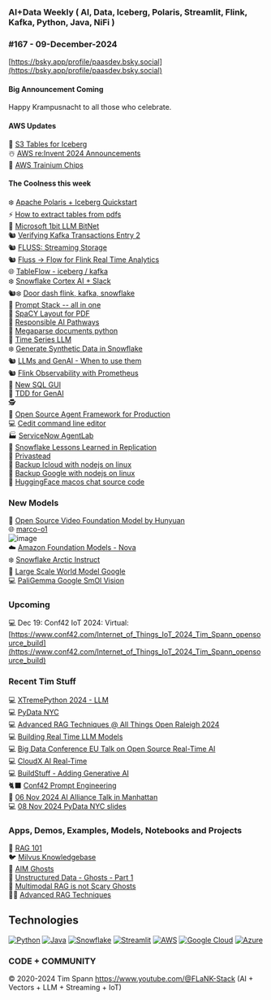 ###  AI+Data Weekly ( AI, Data, Iceberg, Polaris, Streamlit, Flink, Kafka, Python, Java, NiFi )  
### #167 - 09-December-2024

[https://bsky.app/profile/paasdev.bsky.social](https://bsky.app/profile/paasdev.bsky.social)

#### Big Announcement Coming ####

Happy Krampusnacht to all those who celebrate.

#### AWS Updates

🧊 [S3 Tables for Iceberg](https://aws.amazon.com/blogs/aws/new-amazon-s3-tables-storage-optimized-for-analytics-workloads/)<br/>
☃️ [AWS re:Invent 2024 Announcements](https://aws.amazon.com/blogs/aws/top-announcements-of-aws-reinvent-2024/)<br/>
🧊 [AWS Trainium Chips](https://aws.amazon.com/blogs/aws/amazon-ec2-trn2-instances-and-trn2-ultraservers-for-aiml-training-and-inference-is-now-available/)<br/>


#### The Coolness this week
❄️ [Apache Polaris + Iceberg Quickstart](https://polaris.apache.org/in-dev/unreleased/quickstart/)<br/>
⚡️ [How to extract tables from pdfs](https://unstract.com/blog/extract-tables-from-pdf-python/)<br/>
🚀 [Microsoft 1bit LLM BitNet](https://github.com/microsoft/BitNet)<br/>
🐿️ [Verifying Kafka Transactions Entry 2](https://jack-vanlightly.com/analyses/2024/12/3/verifying-kafka-transactions-diary-entry-2-writing-an-initial-tla-spec)<br/>
🐿️ [FLUSS:  Streaming Storage](https://www.ververica.com/blog/introducing-fluss)<br/>
🐿️ [Fluss -> Flow for Flink Real Time Analytics](https://alibaba.github.io/fluss-docs/docs/quickstart/flink/)<br/>
🌐 [TableFlow - iceberg / kafka](https://www.confluent.io/product/tableflow/)<br/>
❄️ [Snowflake Cortex AI + Slack](https://medium.com/snowflake/integrate-snowflake-cortex-analyst-rest-api-with-slack-0b70bde3cb7b)<br/>
🐿️❄️ [Door dash flink, kafka, snowflake](https://vutr.substack.com/p/doordashs-real-time-processing-system?r=2rj6sg&utm_campaign=post&utm_medium=web&triedRedirect=true)<br/>
🧠 [Prompt Stack -- all in one](https://github.com/sshh12/prompt-stack)<br/>
🔌 [SpaCY Layout for PDF](https://github.com/explosion/spacy-layout)<br/>
📱 [Responsible AI Pathways](https://lfaidata.foundation/blog/2024/11/18/responsible-ai-pathways/)<br/>
📼 [Megaparse documents python](https://github.com/QuivrHQ/MegaParse)<br/>
🔌 [Time Series LLM](https://www.bigdatawire.com/2024/12/02/the-evolution-of-time-series-models-ai-leading-a-new-forecasting-era/)<br/>
❄️ [Generate Synthetic Data in Snowflake](https://docs.snowflake.com/en/sql-reference/stored-procedures/generate_synthetic_data)<br/>
🐿️ [LLMs and GenAI - When to use them](https://www.bigdatawire.com/2024/11/27/llms-and-genai-when-to-use-them/)<br/>
🐿️ [Flink Observability with Prometheus](https://www.youtube.com/watch?v=trhsC9tcGU4)<br/>
📡 [New SQL GUI](https://github.com/outerbase/studio)<br/>
🍫 [TDD for GenAI](https://blog.helix.ml/p/building-reliable-genai-applications)<br/>
🕵️ [](https://github.com/pixeltable/pixeltable)<br/>
🎁 [Open Source Agent Framework for Production](https://ai.pydantic.dev/)<br/>
💻 [Cedit command line editor](https://github.com/chaitanyarahalkar/Cedit)<br/>
🏭  [ServiceNow AgentLab](https://github.com/ServiceNow/AgentLab)<br/>
🎤  [Snowflake Lessons Learned in Replication](https://medium.com/shippeo-tech-blog/debezium-to-snowflake-lessons-learned-building-data-replication-in-production-a5430a9fe85b)<br/>
🎄 [Privastead](https://github.com/privastead/privastead)<br/>
🔌 [Backup Icloud with nodejs on linux](https://github.com/WeeJeWel/node-icloud-backup)<br/>
🔌 [Backup Google with nodejs on linux](https://github.com/WeeJeWel/node-google-backup)<br/>
🎄 [HuggingFace macos chat source code](https://github.com/huggingface/chat-macOS)<br/>

### New Models

📼 [Open Source Video Foundation Model by Hunyuan](https://huggingface.co/tencent/HunyuanVideo)<br/>
🌐 [marco-o1](https://github.com/AIDC-AI/Marco-o1)<br/>![image](https://github.com/user-attachments/assets/01d3ce53-20c4-4550-8ed4-289b582bddfb)<br/>
☁️ [Amazon Foundation Models - Nova](https://aws.amazon.com/ai/generative-ai/nova/)<br/>
❄️ [Snowflake Arctic Instruct](https://huggingface.co/Snowflake/snowflake-arctic-instruct)<br/>
🏫 [Large Scale World Model Google](https://deepmind.google/discover/blog/genie-2-a-large-scale-foundation-world-model/)<br/>
💻 [PaliGemma Google SmOl Vision](https://github.com/merveenoyan/smol-vision/blob/main/Fine_tune_PaliGemma.ipynb)<br/>



### Upcoming

💻 Dec 19: Conf42 IoT 2024: Virtual: [https://www.conf42.com/Internet_of_Things_IoT_2024_Tim_Spann_opensource_build](https://www.conf42.com/Internet_of_Things_IoT_2024_Tim_Spann_opensource_build)


### Recent Tim Stuff
💻 [XTremePython 2024 - LLM](https://www.youtube.com/watch?v=26MeBw0OqoE&pp=ygUJVGltIFNwYW5u)<br/>
💻 [PyData NYC](https://www.youtube.com/watch?v=Y8ULCnhHikA&pp=ygUPIlRpbW90aHkgU3Bhbm4i)<br/>
💻 [Advanced RAG Techniques @ All Things Open Raleigh 2024](https://youtu.be/e4mYw6z5LlI?si=K2OmM0T3uuEolI7j)<br/>
💻 [Building Real Time LLM Models](https://www.youtube.com/watch?v=Y1JeOrJIoKI&pp=ygUPIlRpbW90aHkgU3Bhbm4i)<br/>
💻 [Big Data Conference EU Talk on Open Source Real-Time AI](https://www.slideshare.net/slideshow/2024nov20-bigdataeu-realtimeaiwithopensource/273466070)<br/>
💻 [CloudX AI Real-Time](https://www.slideshare.net/slideshow/tspann-2024-nov-cloudx-adding-generative-ai-to-real-time-streaming-pipelines/273315207)<br/>
💻 [BuildStuff - Adding Generative AI](https://www.slideshare.net/slideshow/2024-nov-buildstuff-adding-generative-ai-to-real-time-streaming-pipelines/273279957)<br/>
🐈‍⬛ [Conf42 Prompt Engineering](https://www.youtube.com/watch?v=n3YWbT_oVVc)<br/>
🥑 [06 Nov 2024 AI Alliance Talk in Manhattan](https://www.slideshare.net/slideshow/tspann06-nov-2024_ai-alliance_nyc_-intro-to-data-prep-kit-and-open-source-rag/273079590)<br/>
💻 [08 Nov 2024 PyData NYC slides](https://www.slideshare.net/slideshow/tspann08-nov-2024_pydatanyc_unstructured-data-processing-with-a-raspberry-pi-ai-kit-and-python/273076376)<br/>

### Apps, Demos, Examples, Models, Notebooks and Projects
🐍 [RAG 101](https://medium.com/@tspann/step-by-step-rag-101-with-milvus-813477a4e88d)<br/>
🐦 [Milvus Knowledgebase](https://github.com/tspannhw/AIM-Milvus-KB)<br/>
👻 [AIM Ghosts](https://github.com/tspannhw/AIM-Ghosts)<br/>
🚕 [Unstructured Data - Ghosts - Part 1](https://www.youtube.com/watch?v=5nCDzF4EVlA)<br/>
🤖 [Multimodal RAG is not Scary Ghosts](https://dzone.com/articles/multimodal-rag-is-not-scary-ghosts-are-scary)<br/>
✍🏼 [Advanced RAG Techniques](https://thenewstack.io/advanced-retrieval-augmented-generation-rag-techniques/)<br/>

## Technologies
[![Python](https://img.shields.io/badge/Python-3776AB?style=flat&logo=python&logoColor=white)](https://www.python.org/)
[![Java](https://img.shields.io/badge/Java-007396?style=flat&logo=java&logoColor=white)](https://www.java.com/)
[![Snowflake](https://img.shields.io/badge/Snowflake-666666?style=flat&logo=snowflake&logoColor=white)](https://www.snowflake.com/)
[![Streamlit](https://img.shields.io/badge/Streamlit-FF4F5A?style=flat&logo=streamlit&logoColor=white)](https://www.streamlit.io/)
[![AWS](https://img.shields.io/badge/AWS-232F3E?style=flat&logo=amazon-aws&logoColor=white)](https://aws.amazon.com/)
[![Google Cloud](https://img.shields.io/badge/Google%20Cloud-4285F4?style=flat&logo=google-cloud&logoColor=white)](https://cloud.google.com/)
[![Azure](https://img.shields.io/badge/Azure-0089D6?style=flat&logo=microsoft-azure&logoColor=white)](https://azure.microsoft.com/)

### CODE + COMMUNITY 
&copy; 2020-2024 Tim Spann  https://www.youtube.com/@FLaNK-Stack
(AI +  Vectors + LLM + Streaming + IoT)  

